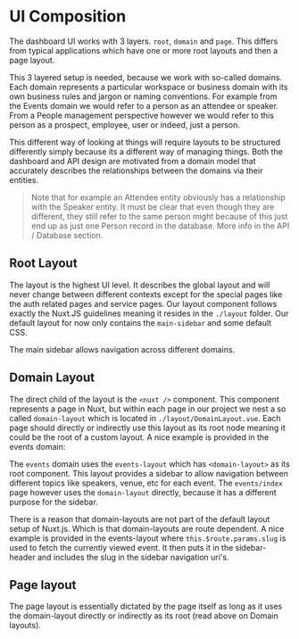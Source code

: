 # UI Composition
The dashboard UI works with 3 layers. `root`, `domain` and `page`. This differs from 
typical applications which have one or more root layouts and then a page layout.

This 3 layered setup is needed, because we work with so-called domains. 
Each domain represents a particular workspace or business domain with its own business rules 
and jargon or naming conventions. For example from the Events domain we would refer to a person 
as an attendee or speaker. From a People management perspective however we would refer to this 
person as a prospect, employee, user or indeed, just a person. 

This different way of looking at things will require layouts to be structured differently 
simply because its a different way of managing things. Both the dashboard and API design are motivated 
from a domain model that accurately describes the relationships between the domains via their entities. 

> Note that for example an Attendee entity obviously has a relationship with the Speaker entity. It must be clear 
that even though they are different, they still refer to the same person might because of this just end 
up as just one Person record in the database. More info in the API / Database section.

## Root Layout

The layout is the highest UI level. It describes the global layout and will never change between different contexts 
except for the special pages like the auth related pages and service pages. 
Our layout component follows exactly the Nuxt.JS guidelines meaning it resides in the `./layout` folder.
Our default layout for now only contains the `main-sidebar` and some default CSS.

The main sidebar allows navigation across different domains.

## Domain Layout

The direct child of the layout is the `<nuxt />` component. This component represents a page in Nuxt, but 
 within each page in our project we nest a so called `domain-layout` which is located in `./layout/DomainLayout.vue`. 
 Each page should directly or indirectly use this layout as its root node meaning it could be the root 
 of a custom layout. A nice example is provided in the events domain:
 
 The `events` domain uses the `events-layout` which has `<domain-layout>` as its root component. 
 This layout provides a sidebar to allow navigation between different topics like speakers, venue, etc 
 for each event. The `events/index` page however uses the `domain-layout` directly, because it has a 
 different purpose for the sidebar.
 
There is a reason that domain-layouts are not part of the default layout setup of Nuxt.js. Which is that 
domain-layouts are route dependent. A nice example is provided in the events-layout where `this.$route.params.slug` 
is used to fetch the currently viewed event. It then puts it in the sidebar-header and includes the slug 
in the sidebar navigation uri's.

## Page layout

The page layout is essentially dictated by the page itself as long as it uses the domain-layout directly or indirectly 
as its root (read above on Domain layouts). 
